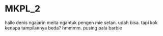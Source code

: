 # MKPL_2
hallo denis
ngajarin meita
ngantuk
pengen mie setan.
udah bisa. tapi kok kenapa tampilannya beda? hmmmm. pusing pala barbie